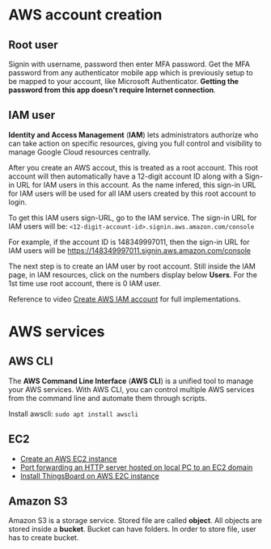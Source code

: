 # AWS account creation

## Root user

Signin with username, password then enter MFA password. Get the MFA password from any authenticator mobile app which is previously setup to be mapped to your account, like Microsoft Authenticator. **Getting the password from this app doesn't require Internet connection**.

## IAM user

**Identity and Access Management** (**IAM**) lets administrators authorize who can take action on specific resources, giving you full control and visibility to manage Google Cloud resources centrally.

After you create an AWS accout, this is treated as a root account. This root account will then automatically have a 12-digit account ID along with a Sign-in URL for IAM users in this account. As the name infered, this sign-in URL for IAM users will be used for all IAM users created by this root account to login.

To get this IAM users sign-URL, go to the IAM service. The sign-in URL for IAM users will be: ``<12-digit-account-id>.signin.aws.amazon.com/console``

For example, if the account ID is 148349997011, then the sign-in URL for IAM users will be https://148349997011.signin.aws.amazon.com/console

The next step is to create an IAM user by root account. Still inside the IAM page, in IAM resources, click on the numbers display below **Users**. For the 1st time use root account, there is 0 IAM user.

Reference to video [Create AWS IAM account](https://www.youtube.com/watch?v=l17Ka8jeJ_4) for full implementations.
# AWS services
## AWS CLI
The **AWS Command Line Interface** (**AWS CLI**) is a unified tool to manage your AWS services. With AWS CLI, you can control multiple AWS services from the command line and automate them through scripts.

Install awscli: ``sudo apt install awscli``
## EC2
* [Create an AWS EC2 instance]()
* [Port forwarding an HTTP server hosted on local PC to an EC2 domain]()
* [Install ThingsBoard on AWS E2C instance]()
## Amazon S3
Amazon S3 is a storage service. Stored file are called **object**. All objects are stored inside a **bucket**. Bucket can have folders. In order to store file, user has to create bucket.
